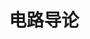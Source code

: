 ---
title: 电路导论
description: 电路导论VE215课程笔记
image: "VE215.png"

# Badge style
style:
    background: "#545663"
    color: "#fff"
---